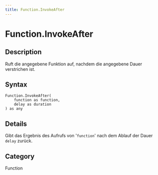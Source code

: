 ```yaml
---
title: Function.InvokeAfter
---
```


# Function.InvokeAfter


## Description

Ruft die angegebene Funktion auf, nachdem die angegebene Dauer verstrichen ist.


## Syntax

```powerquery
Function.InvokeAfter(
    function as function,
    delay as duration
) as any
```


## Details

Gibt das Ergebnis des Aufrufs von '<code>function</code>' nach dem Ablauf der Dauer <code>delay</code> zurück.



## Category
Function
